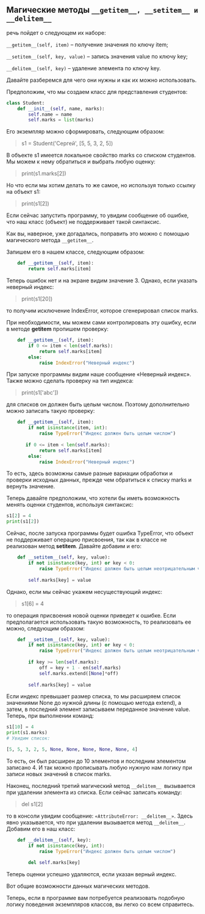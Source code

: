 ## Магические методы `__getitem__, __setitem__ и __delitem__`

речь пойдет о следующем их наборе:

`__getitem__(self, item)` – получение значения по ключу item;

`__setitem__(self, key, value)` – запись значения value по ключу key;

`__delitem__(self, key)` – удаление элемента по ключу key.

Давайте разберемся для чего они нужны и как их можно использовать. 

Предположим, что мы создаем класс для представления студентов:

```python
class Student:
    def __init__(self, name, marks):
        self.name = name
        self.marks = list(marks)
```

Его экземпляр можно сформировать, следующим образом:

> s1 = Student('Сергей', [5, 5, 3, 2, 5])

В объекте s1 имеется локальное свойство marks со списком студентов. Мы можем к нему обратиться и выбрать любую оценку:

> print(s1.marks[2])

Но что если мы хотим делать то же самое, но используя только ссылку на объект s1:

> print(s1[2])

Если сейчас запустить программу, то увидим сообщение об ошибке, что наш класс (объект) не поддерживает такой синтаксис. 

Как вы, наверное, уже догадались, поправить это можно с помощью магического метода `__getitem__`. 

Запишем его в нашем классе, следующим образом:

```python
    def __getitem__(self, item):
        return self.marks[item]
```
Теперь ошибок нет и на экране видим значение 3. Однако, если указать неверный индекс:

> print(s1[20])

то получим исключение IndexError, которое сгенерировал список marks. 

При необходимости, мы можем сами контролировать эту ошибку, если в методе __getitem__ пропишем проверку:

```python
    def __getitem__(self, item):
        if 0 <= item < len(self.marks):
            return self.marks[item]
        else:
            raise IndexError("Неверный индекс")
```

При запуске программы видим наше сообщение «Неверный индекс». Также можно сделать проверку на тип индекса:

> print(s1['abc'])

для списков он должен быть целым числом. Поэтому дополнительно можно записать такую проверку:
```python
    def __getitem__(self, item):
        if not isinstance(item, int):
            raise TypeError("Индекс должен быть целым числом")
 
       if 0 <= item < len(self.marks):
            return self.marks[item]
        else:
            raise IndexError("Неверный индекс")

```

То есть, здесь возможны самые разные вариации обработки и проверки исходных данных, прежде чем обратиться к списку marks и вернуть значение.

Теперь давайте предположим, что хотели бы иметь возможность менять оценки студентов, используя синтаксис:

```python
s1[2] = 4
print(s1[2])
```

Сейчас, после запуска программы будет ошибка TypeError, что объект не поддерживает операцию присвоения, так как в классе не реализован метод __setitem__. Давайте добавим и его:

```python
    def __setitem__(self, key, value):
        if not isinstance(key, int) or key < 0:
            raise TypeError("Индекс должен быть целым неотрицательным числом")
 
        self.marks[key] = value
```

Однако, если мы сейчас укажем несуществующий индекс:

> s1[6] = 4

то операция присвоения новой оценки приведет к ошибке. Если предполагается использовать такую возможность, то реализовать ее можно, следующим образом:

```python
    def __setitem__(self, key, value):
        if not isinstance(key, int) or key < 0:
            raise TypeError("Индекс должен быть целым неотрицательным числом")
 
        if key >= len(self.marks):
            off = key + 1 - en(self.marks)
            self.marks.extend([None]*off)
 
        self.marks[key] = value
```
Если индекс превышает размер списка, то мы расширяем список значениями None до нужной длины (с помощью метода extend), а затем, в последний элемент записываем переданное значение value. Теперь, при выполнении команд:

```python
s1[10] = 4
print(s1.marks)
# Увидим список:

[5, 5, 3, 2, 5, None, None, None, None, None, 4]
```
То есть, он был расширен до 10 элементов и последним элементом записано 4. И так можно прописывать любую нужную нам логику при записи новых значений в список marks.

Наконец, последний третий магический метод `__delitem__ `вызывается при удалении элемента из списка. Если сейчас записать команду:

> del s1[2]

то в консоли увидим сообщение: `«AttributeError: __delitem__»`. Здесь явно указывается, что при удалении вызывается метод `__delitem__`. Добавим его в наш класс:

```python
    def __delitem__(self, key):
        if not isinstance(key, int):
            raise TypeError("Индекс должен быть целым числом")
 
        del self.marks[key]
```

Теперь оценки успешно удаляются, если указан верный индекс.

Вот общие возможности данных магических методов.

Теперь, если в программе вам потребуется реализовать подобную логику поведения экземпляров классов, вы легко со всем справитесь.